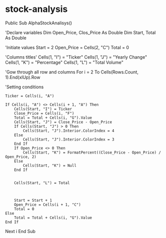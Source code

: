 # stock-analysis
Public Sub AlphaStockAnalisys()

'Declare variables
Dim Open_Price, Clos_Price As Double
Dim Start, Total As Double

'Initiate values
Start = 2
Open_Price = Cells(2, "C")
Total = 0

'Columns titles'
Cells(1, "I") = "Ticker"
Cells(1, "J") = "Yearly Change"
Cells(1, "K") = "Percentage"
Cells(1, "L") = "Total Volume"

'Gow through all row and columns
For i = 2 To Cells(Rows.Count, 1).End(xlUp).Row


'Setting conditions

    Ticker = Cells(i, "A")

    If Cells(i, "A") <> Cells(i + 1, "A") Then
        Cells(Start, "I") = Ticker
        Close_Price = Cells(i, "F")
        Total = Total + Cells(i, "G").Value
        Cells(Start, "J") = Close_Price - Open_Price
        If Cells(Start, "J") > 0 Then
            Cells(Start, "J").Interior.ColorIndex = 4
        Else
            Cells(Start, "J").Interior.ColorIndex = 3
        End If
        If Open_Price <> 0 Then
            Cells(Start, "K") = FormatPercent((Close_Price - Open_Price) / Open_Price, 2)
        Else
            Cells(Start, "K") = Null
        End If
        
        
        Cells(Start, "L") = Total
    
    
    
        Start = Start + 1
        Open_Price = Cells(i + 1, "C")
        Total = 0
    Else
        Total = Total + Cells(i, "G").Value
    End If
Next i
End Sub
